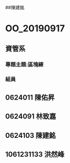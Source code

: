 ##陳建銘
# OO_20190917
## 資管系

### 專題主題:區塊練

### 組員
## 0624011 陳佑昇
## 0624091 林致嘉
## 0624103 陳建銘
## 1061231133 洪然峰

